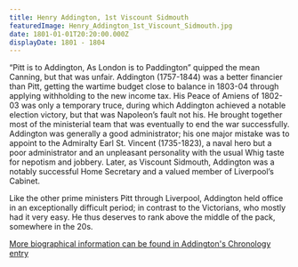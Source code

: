 ```yaml
---
title: Henry Addington, 1st Viscount Sidmouth
featuredImage: Henry_Addington_1st_Viscount_Sidmouth.jpg
date: 1801-01-01T20:20:00.000Z
displayDate: 1801 - 1804
---
```


“Pitt is to Addington, As London is to Paddington” quipped the mean Canning, but that was unfair. Addington (1757-1844) was a better financier than Pitt, getting the wartime budget close to balance in 1803-04 through applying withholding to the new income tax. His Peace of Amiens of 1802-03 was only a temporary truce, during which Addington achieved a notable election victory, but that was Napoleon’s fault not his. He brought together most of the ministerial team that was eventually to end the war successfully. Addington was generally a good administrator; his one major mistake was to appoint to the Admiralty Earl St. Vincent (1735-1823), a naval hero but a poor administrator and an unpleasant personality with the usual Whig taste for nepotism and jobbery. Later, as Viscount Sidmouth, Addington was a notably successful Home Secretary and a valued member of Liverpool’s Cabinet.

Like the other prime ministers Pitt through Liverpool, Addington held office in an exceptionally difficult period; in contrast to the Victorians, who mostly had it very easy. He thus deserves to rank above the middle of the pack, somewhere in the 20s.

[More biographical information can be found in Addington's Chronology entry](/chronology/henry-addington-first-viscount-sidmouth)
